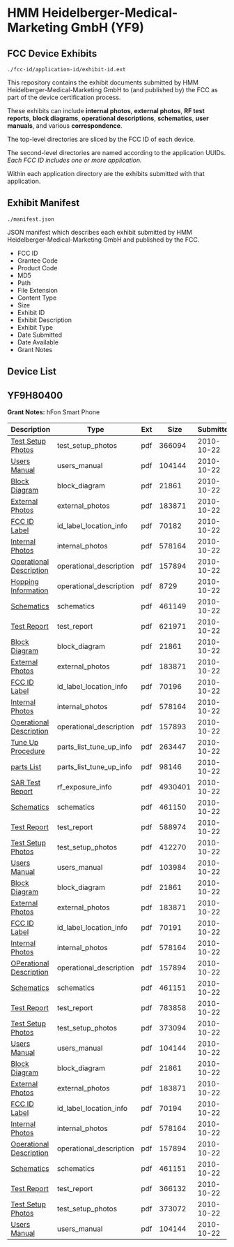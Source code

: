 # HMM Heidelberger-Medical-Marketing GmbH (YF9)
## FCC Device Exhibits

```
./fcc-id/application-id/exhibit-id.ext
```

This repository contains the exhibit documents submitted by HMM Heidelberger-Medical-Marketing GmbH to (and published by) the FCC as part of the device certification process.

These exhibits can include **internal photos**, **external photos**, **RF test reports**, **block diagrams**, **operational descriptions**, **schematics**, **user manuals**, and various **correspondence**.

The top-level directories are sliced by the FCC ID of each device.

The second-level directories are named according to the application UUIDs. *Each FCC ID includes one or more application.*

Within each application directory are the exhibits submitted with that application. 

## Exhibit Manifest

```
./manifest.json
```

JSON manifest which describes each exhibit submitted by HMM Heidelberger-Medical-Marketing GmbH and published by the FCC.

- FCC ID
- Grantee Code
- Product Code
- MD5
- Path
- File Extension
- Content Type
- Size
- Exhibit ID
- Exhibit Description
- Exhibit Type
- Date Submitted
- Date Available
- Grant Notes

## Device List
## YF9H80400
**Grant Notes:** hFon Smart Phone

| Description | Type | Ext | Size | Submitted | Available |
| ----------- | ---- | --- | ---- | --------- | --------- |
| [Test Setup Photos](YF9H80400/79bb1453f9e80288abaa3ae88b50711a/1364565.pdf) | test_setup_photos | pdf | 366094 | 2010-10-22 | 2010-10-22 |
| [Users Manual](YF9H80400/79bb1453f9e80288abaa3ae88b50711a/1364566.pdf) | users_manual | pdf | 104144 | 2010-10-22 | 2010-10-22 |
| [Block Diagram](YF9H80400/79bb1453f9e80288abaa3ae88b50711a/1364557.pdf) | block_diagram | pdf | 21861 | 2010-10-22 | 2010-10-22 |
| [External Photos](YF9H80400/79bb1453f9e80288abaa3ae88b50711a/1364558.pdf) | external_photos | pdf | 183871 | 2010-10-22 | 2010-10-22 |
| [FCC ID Label](YF9H80400/79bb1453f9e80288abaa3ae88b50711a/1364559.pdf) | id_label_location_info | pdf | 70182 | 2010-10-22 | 2010-10-22 |
| [Internal Photos](YF9H80400/79bb1453f9e80288abaa3ae88b50711a/1364560.pdf) | internal_photos | pdf | 578164 | 2010-10-22 | 2010-10-22 |
| [Operational Description](YF9H80400/79bb1453f9e80288abaa3ae88b50711a/1364561.pdf) | operational_description | pdf | 157894 | 2010-10-22 | 2010-10-22 |
| [Hopping Information](YF9H80400/79bb1453f9e80288abaa3ae88b50711a/1364562.pdf) | operational_description | pdf | 8729 | 2010-10-22 | 2010-10-22 |
| [Schematics](YF9H80400/79bb1453f9e80288abaa3ae88b50711a/1364563.pdf) | schematics | pdf | 461149 | 2010-10-22 | 2010-10-22 |
| [Test Report](YF9H80400/79bb1453f9e80288abaa3ae88b50711a/1364564.pdf) | test_report | pdf | 621971 | 2010-10-22 | 2010-10-22 |
| [Block Diagram](YF9H80400/8687a284a51a104b2585504694c67952/1364585.pdf) | block_diagram | pdf | 21861 | 2010-10-22 | 2010-10-22 |
| [External Photos](YF9H80400/8687a284a51a104b2585504694c67952/1364558.pdf) | external_photos | pdf | 183871 | 2010-10-22 | 2010-10-22 |
| [FCC ID Label](YF9H80400/8687a284a51a104b2585504694c67952/1364587.pdf) | id_label_location_info | pdf | 70196 | 2010-10-22 | 2010-10-22 |
| [Internal Photos](YF9H80400/8687a284a51a104b2585504694c67952/1364560.pdf) | internal_photos | pdf | 578164 | 2010-10-22 | 2010-10-22 |
| [Operational Description](YF9H80400/8687a284a51a104b2585504694c67952/1364589.pdf) | operational_description | pdf | 157893 | 2010-10-22 | 2010-10-22 |
| [Tune Up Procedure](YF9H80400/8687a284a51a104b2585504694c67952/1364590.pdf) | parts_list_tune_up_info | pdf | 263447 | 2010-10-22 | 2010-10-22 |
| [parts List](YF9H80400/8687a284a51a104b2585504694c67952/1364596.pdf) | parts_list_tune_up_info | pdf | 98146 | 2010-10-22 | 2010-10-22 |
| [SAR Test Report](YF9H80400/8687a284a51a104b2585504694c67952/1364591.pdf) | rf_exposure_info | pdf | 4930401 | 2010-10-22 | 2010-10-22 |
| [Schematics](YF9H80400/8687a284a51a104b2585504694c67952/1364592.pdf) | schematics | pdf | 461150 | 2010-10-22 | 2010-10-22 |
| [Test Report](YF9H80400/8687a284a51a104b2585504694c67952/1364593.pdf) | test_report | pdf | 588974 | 2010-10-22 | 2010-10-22 |
| [Test Setup Photos](YF9H80400/8687a284a51a104b2585504694c67952/1364594.pdf) | test_setup_photos | pdf | 412270 | 2010-10-22 | 2010-10-22 |
| [Users Manual](YF9H80400/8687a284a51a104b2585504694c67952/1364595.pdf) | users_manual | pdf | 103984 | 2010-10-22 | 2010-10-22 |
| [Block Diagram](YF9H80400/e1f49602feb66ed56202f679403c7f28/1364567.pdf) | block_diagram | pdf | 21861 | 2010-10-22 | 2010-10-22 |
| [External Photos](YF9H80400/e1f49602feb66ed56202f679403c7f28/1364558.pdf) | external_photos | pdf | 183871 | 2010-10-22 | 2010-10-22 |
| [FCC ID Label](YF9H80400/e1f49602feb66ed56202f679403c7f28/1364570.pdf) | id_label_location_info | pdf | 70191 | 2010-10-22 | 2010-10-22 |
| [Internal Photos](YF9H80400/e1f49602feb66ed56202f679403c7f28/1364560.pdf) | internal_photos | pdf | 578164 | 2010-10-22 | 2010-10-22 |
| [OPerational Description](YF9H80400/e1f49602feb66ed56202f679403c7f28/1364571.pdf) | operational_description | pdf | 157894 | 2010-10-22 | 2010-10-22 |
| [Schematics](YF9H80400/e1f49602feb66ed56202f679403c7f28/1364572.pdf) | schematics | pdf | 461151 | 2010-10-22 | 2010-10-22 |
| [Test Report](YF9H80400/e1f49602feb66ed56202f679403c7f28/1364573.pdf) | test_report | pdf | 783858 | 2010-10-22 | 2010-10-22 |
| [Test Setup Photos](YF9H80400/e1f49602feb66ed56202f679403c7f28/1364574.pdf) | test_setup_photos | pdf | 373094 | 2010-10-22 | 2010-10-22 |
| [Users Manual](YF9H80400/e1f49602feb66ed56202f679403c7f28/1364575.pdf) | users_manual | pdf | 104144 | 2010-10-22 | 2010-10-22 |
| [Block Diagram](YF9H80400/dc2da7f73408a4b657199ce988d4506d/1364576.pdf) | block_diagram | pdf | 21861 | 2010-10-22 | 2010-10-22 |
| [External Photos](YF9H80400/dc2da7f73408a4b657199ce988d4506d/1364558.pdf) | external_photos | pdf | 183871 | 2010-10-22 | 2010-10-22 |
| [FCC ID Label](YF9H80400/dc2da7f73408a4b657199ce988d4506d/1364578.pdf) | id_label_location_info | pdf | 70194 | 2010-10-22 | 2010-10-22 |
| [Internal Photos](YF9H80400/dc2da7f73408a4b657199ce988d4506d/1364560.pdf) | internal_photos | pdf | 578164 | 2010-10-22 | 2010-10-22 |
| [Operational Description](YF9H80400/dc2da7f73408a4b657199ce988d4506d/1364580.pdf) | operational_description | pdf | 157894 | 2010-10-22 | 2010-10-22 |
| [Schematics](YF9H80400/dc2da7f73408a4b657199ce988d4506d/1364581.pdf) | schematics | pdf | 461151 | 2010-10-22 | 2010-10-22 |
| [Test Report](YF9H80400/dc2da7f73408a4b657199ce988d4506d/1364582.pdf) | test_report | pdf | 366132 | 2010-10-22 | 2010-10-22 |
| [Test Setup Photos](YF9H80400/dc2da7f73408a4b657199ce988d4506d/1364583.pdf) | test_setup_photos | pdf | 373072 | 2010-10-22 | 2010-10-22 |
| [Users Manual](YF9H80400/dc2da7f73408a4b657199ce988d4506d/1364584.pdf) | users_manual | pdf | 104144 | 2010-10-22 | 2010-10-22 |
